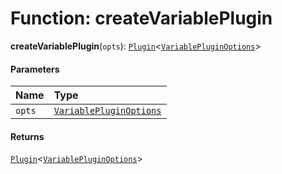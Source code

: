# Function: createVariablePlugin

**createVariablePlugin**(`opts`): [`Plugin`](/en/auto-docs/fixed-layout-editor/variables/Plugin-1.md)<[`VariablePluginOptions`](/en/auto-docs/fixed-layout-editor/interfaces/VariablePluginOptions.md)>

#### Parameters

| Name | Type |
| :------ | :------ |
| `opts` | [`VariablePluginOptions`](/en/auto-docs/fixed-layout-editor/interfaces/VariablePluginOptions.md) |

#### Returns

[`Plugin`](/en/auto-docs/fixed-layout-editor/variables/Plugin-1.md)<[`VariablePluginOptions`](/en/auto-docs/fixed-layout-editor/interfaces/VariablePluginOptions.md)>

